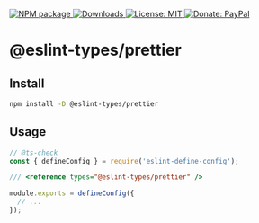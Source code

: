 <p>
  <a href="https://www.npmjs.com/package/@eslint-types/prettier" target="_blank">
    <img alt="NPM package" src="https://img.shields.io/npm/v/@eslint-types/prettier.svg">
  </a>
  <a href="https://www.npmjs.com/package/@eslint-types/prettier" target="_blank">
    <img alt="Downloads" src="https://img.shields.io/npm/dt/@eslint-types/prettier.svg">
  </a>
  <a href="https://github.com/eslint-types/define-config-plugin-types/blob/main/LICENSE">
    <img alt="License: MIT" src="https://img.shields.io/github/license/eslint-types/define-config-plugin-types.svg">
  </a>
  <a href="https://www.paypal.com/donate?hosted_button_id=L7GY729FBKTZY" target="_blank">
    <img alt="Donate: PayPal" src="https://img.shields.io/badge/Donate-PayPal-blue.svg">
  </a>
</p>

# @eslint-types/prettier

## Install

```sh
npm install -D @eslint-types/prettier
```

## Usage

```js
// @ts-check
const { defineConfig } = require('eslint-define-config');

/// <reference types="@eslint-types/prettier" />

module.exports = defineConfig({
  // ...
});
```
